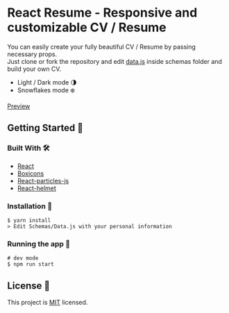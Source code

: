 # React Resume - Responsive and customizable CV / Resume

You can easily create your fully beautiful CV / Resume by passing necessary props. <br/>
Just clone or fork the repository and edit [data.js](https://github.com/Maaato/react-resume/blob/master/src/Schemas/Data.js) inside schemas folder and build your own CV.

- Light / Dark mode 🌗
- Snowflakes mode ❄️

[Preview](https://react-resume-rho.vercel.app)

## Getting Started 👋
### Built With 🛠️

- [React](https://es.reactjs.org)
- [Boxicons](https://boxicons.com)
- [React-particles-js](https://www.npmjs.com/package/react-particles-js)
- [React-helmet](https://github.com/nfl/react-helmet)

### Installation 🔧
```
$ yarn install
> Edit Schemas/Data.js with your personal information
```
### Running the app 🏃
```
# dev mode
$ npm run start
```

## License :memo:

This project is [MIT](LICENCE) licensed.